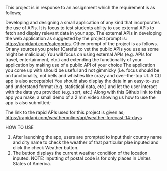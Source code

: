 This project is in response to an assignment which the requirement is as follows;

Developing and designing a small application of any kind that incorporates the use of APIs.
It is focus to test students ability to use external APIs to fetch and display relevant data in your app.
The external APIs in developing the web application as suggested by the project prompt is: https://rapidapi.com/categories. Other prompt of the project is as follows. Or any sources you prefer (Careful to vet the public APIs you use as some might be malicious) You will focus on using external APIs (e.g. APIs for travel, entertainment, etc.) and extending the functionality of your application by making use of a public API of your choice The application you come up with should be useful and not gimmicky (i.e. focus should be on functionality, not bells and whistles like crazy and over-the-top UI. A CLI app is also acceptable) You should also display the data in an easy-to-use and understand format (e.g. statistical data, etc.) and let the user interact with the data you provided (e.g. sort, etc.) Along with this Github link to this app you make, a small demo of a 2 min video showing us how to use the app is also submitted;

The link to the rapid APIs used for this project is given as; https://rapidapi.com/weatheronline/api/weather-forecast-14-days

HOW TO USE
1. After launching the app, users are prompted to input their country name and city name to check the weather of that particular plae inputed and click the check Weather button.
2. The button displays the current weather condition of the location inputed.
NOTE: Inputting of postal code is for only places in Unites States of America.